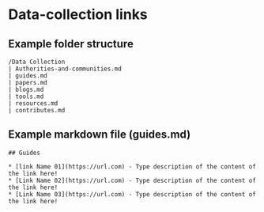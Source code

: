 # Data-collection links
## Example folder structure
```
/Data Collection
| Authorities-and-communities.md
| guides.md
| papers.md
| blogs.md
| tools.md
| resources.md
| contributes.md
```
## Example markdown file (guides.md)

```
## Guides

* [link Name 01](https://url.com) - Type description of the content of the link here!
* [Link Name 02](https://url.com) - Type description of the content of the link here!
* [Link Name 03](https://url.com) - Type description of the content of the link here!
```
